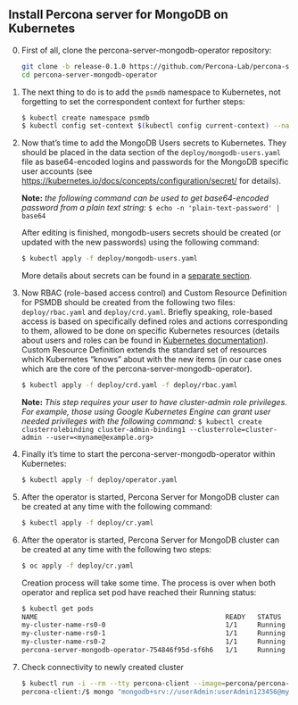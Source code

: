 Install Percona server for MongoDB on Kubernetes
------------------------------------------------

0. First of all, clone the percona-server-mongodb-operator repository:

   ```bash
   git clone -b release-0.1.0 https://github.com/Percona-Lab/percona-server-mongodb-operator
   cd percona-server-mongodb-operator
   ```

1. The next thing to do is to add the `psmdb` namespace to Kubernetes, not forgetting to set the correspondent context for further steps:

   ```bash
   $ kubectl create namespace psmdb
   $ kubectl config set-context $(kubectl config current-context) --namespace=psmdb
   ```

2. Now that’s time to add the MongoDB Users secrets to Kubernetes. They should be placed in the data section of the `deploy/mongodb-users.yaml` file as base64-encoded logins and passwords for the MongoDB specific user accounts (see https://kubernetes.io/docs/concepts/configuration/secret/ for details).

   **Note:** *the following command can be used to get base64-encoded password from a plain text string:* `$ echo -n 'plain-text-password' | base64`

   After editing is finished, mongodb-users secrets should be created (or updated with the new passwords) using the following command:

   ```bash
   $ kubectl apply -f deploy/mongodb-users.yaml
   ```

   More details about secrets can be found in a [separate section](../configure/secrets).

3. Now RBAC (role-based access control) and Custom Resource Definition for PSMDB should be created from the following two files: `deploy/rbac.yaml` and `deploy/crd.yaml`. Briefly speaking, role-based access is based on specifically defined roles and actions corresponding to them, allowed to be done on specific Kubernetes resources (details about users and roles can be found in [Kubernetes documentation](https://kubernetes.io/docs/reference/access-authn-authz/rbac/#default-roles-and-role-bindings)). Custom Resource Definition extends the standard set of resources which Kubernetes “knows” about with the new items (in our case ones which are the core of the percona-server-mongodb-operator).

   ```bash
   $ kubectl apply -f deploy/crd.yaml -f deploy/rbac.yaml
   ```

   **Note:** *This step requires your user to have cluster-admin role privileges. For example, those using Google Kubernetes Engine can grant user needed privileges with the following command:* `$ kubectl create clusterrolebinding cluster-admin-binding1 --clusterrole=cluster-admin --user=<myname@example.org>`

4. Finally it’s time to start the percona-server-mongodb-operator within Kubernetes:

   ```bash
   $ kubectl apply -f deploy/operator.yaml
   ```
5. After the operator is started, Percona Server for MongoDB cluster can be created at any time with the following command:

   ```bash
   $ kubectl apply -f deploy/cr.yaml
   ```

6. After the operator is started, Percona Server for MongoDB cluster can be created at any time with the following two steps:

      ```bash
      $ oc apply -f deploy/cr.yaml
      ```

   Creation process will take some time. The process is over when both operator and replica set pod have reached their Running status:

   ```bash
   $ kubectl get pods
   NAME                                               READY   STATUS    RESTARTS   AGE
   my-cluster-name-rs0-0                              1/1     Running   0          8m
   my-cluster-name-rs0-1                              1/1     Running   0          8m
   my-cluster-name-rs0-2                              1/1     Running   0          7m
   percona-server-mongodb-operator-754846f95d-sf6h6   1/1     Running   0          9m
   ```

7. Check connectivity to newly created cluster

   ```bash
   $ kubectl run -i --rm --tty percona-client --image=percona/percona-server-mongodb:3.6 --restart=Never -- bash
   percona-client:/$ mongo "mongodb+srv://userAdmin:userAdmin123456@my-cluster-name-rs0.psmdb.svc.cluster.local/admin?replicaSet=rs0&ssl=false"
   ```
